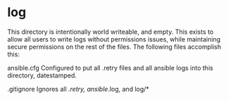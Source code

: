 # log
This directory is intentionally world writeable, and empty. This exists to allow all users to write logs without permissions issues, while maintaining secure permissions on the rest of the files. The following files accomplish this:

ansible.cfg
Configured to put all .retry files and all ansible logs into this directory, datestamped.

.gitignore
Ignores all *.retry, ansible*.log, and log/*
